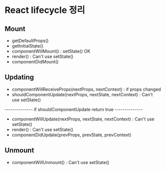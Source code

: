 # React lifecycle 정리

## Mount
- getDefaultProps()
- getInitialState()
- componentWillMount() : setState() OK
- render() : Can't use setState()
- componentDidMount()

## Updating
- componentWillReceiveProps(nextProps, nextContext) : if props changed
- shouldComponentUpdate(nextProps, nextState, nextContext) : Can't use setState()

-------------- if shouldComponentUpdate return true --------------

- componentWillUpdate(nextProps, nextState, nextContext) : Can't use setState()
- render() : Can't use setState()
- componentDidUpdate(prevProps, prevState, prevContext)

## Unmount
- componentWillUnmount() : Can't use setState()
